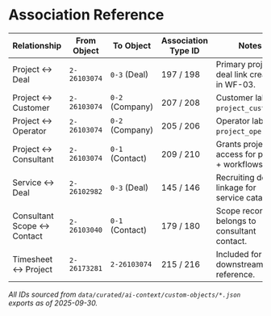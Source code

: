 # Association Reference

| Relationship | From Object | To Object | Association Type ID | Notes |
| --- | --- | --- | --- | --- |
| Project ↔ Deal | `2-26103074` | `0-3` (Deal) | 197 / 198 | Primary project-deal link created in WF-03. |
| Project ↔ Customer | `2-26103074` | `0-2` (Company) | 207 / 208 | Customer label `project_customer`. |
| Project ↔ Operator | `2-26103074` | `0-2` (Company) | 205 / 206 | Operator label `project_operator`. |
| Project ↔ Consultant | `2-26103074` | `0-1` (Contact) | 209 / 210 | Grants project access for portal + workflows. |
| Service ↔ Deal | `2-26102982` | `0-3` (Deal) | 145 / 146 | Recruiting deal linkage for service catalog. |
| Consultant Scope ↔ Contact | `2-26103040` | `0-1` (Contact) | 179 / 180 | Scope record belongs to consultant contact. |
| Timesheet ↔ Project | `2-26173281` | `2-26103074` | 215 / 216 | Included for downstream reference. |

_All IDs sourced from `data/curated/ai-context/custom-objects/*.json` exports as of 2025-09-30._
